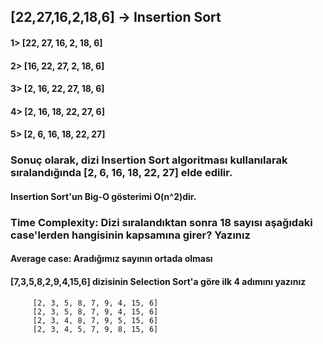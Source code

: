  ## [22,27,16,2,18,6] -> Insertion Sort
####	1> [22, 27, 16, 2, 18, 6] 
#### 2> [16, 22, 27, 2, 18, 6]
#### 3> [2, 16, 22, 27, 18, 6]
#### 4> [2, 16, 18, 22, 27, 6]
#### 5> [2, 6, 16, 18, 22, 27]
### Sonuç olarak, dizi Insertion Sort algoritması kullanılarak sıralandığında [2, 6, 16, 18, 22, 27] elde edilir.

#### Insertion Sort'un Big-O gösterimi O(n^2)dir.
### Time Complexity: Dizi sıralandıktan sonra 18 sayısı aşağıdaki case'lerden hangisinin kapsamına girer? Yazınız

####  Average case: Aradığımız sayının ortada olması
#### [7,3,5,8,2,9,4,15,6] dizisinin Selection Sort'a göre ilk 4 adımını yazınız

         [2, 3, 5, 8, 7, 9, 4, 15, 6] 
         [2, 3, 5, 8, 7, 9, 4, 15, 6]
         [2, 3, 4, 8, 7, 9, 5, 15, 6]
         [2, 3, 4, 5, 7, 9, 8, 15, 6]